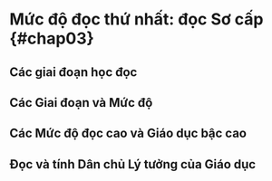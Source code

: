 
# Mức độ đọc thứ nhất: đọc Sơ cấp {#chap03}

## Các giai đoạn học đọc

## Các Giai đoạn và Mức độ

## Các Mức độ đọc cao và Giáo dục bậc cao

## Đọc và tính Dân chủ Lý tưởng của Giáo dục
